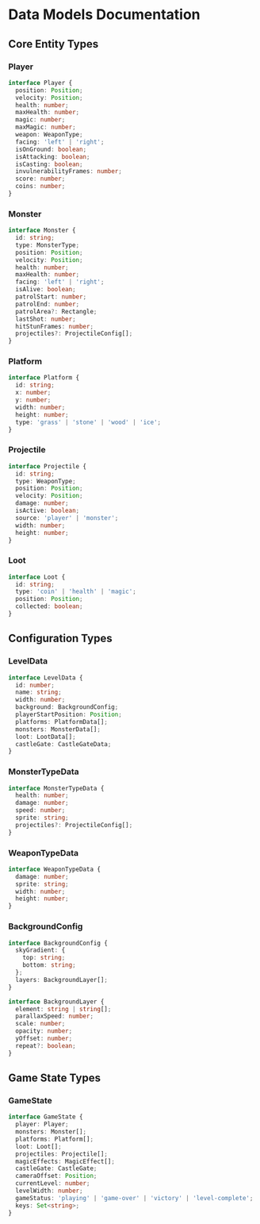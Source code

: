 # Data Models Documentation

## Core Entity Types

### Player
```typescript
interface Player {
  position: Position;
  velocity: Position;
  health: number;
  maxHealth: number;
  magic: number;
  maxMagic: number;
  weapon: WeaponType;
  facing: 'left' | 'right';
  isOnGround: boolean;
  isAttacking: boolean;
  isCasting: boolean;
  invulnerabilityFrames: number;
  score: number;
  coins: number;
}
```

### Monster
```typescript
interface Monster {
  id: string;
  type: MonsterType;
  position: Position;
  velocity: Position;
  health: number;
  maxHealth: number;
  facing: 'left' | 'right';
  isAlive: boolean;
  patrolStart: number;
  patrolEnd: number;
  patrolArea?: Rectangle;
  lastShot: number;
  hitStunFrames: number;
  projectiles?: ProjectileConfig[];
}
```

### Platform
```typescript
interface Platform {
  id: string;
  x: number;
  y: number;
  width: number;
  height: number;
  type: 'grass' | 'stone' | 'wood' | 'ice';
}
```

### Projectile
```typescript
interface Projectile {
  id: string;
  type: WeaponType;
  position: Position;
  velocity: Position;
  damage: number;
  isActive: boolean;
  source: 'player' | 'monster';
  width: number;
  height: number;
}
```

### Loot
```typescript
interface Loot {
  id: string;
  type: 'coin' | 'health' | 'magic';
  position: Position;
  collected: boolean;
}
```

## Configuration Types

### LevelData
```typescript
interface LevelData {
  id: number;
  name: string;
  width: number;
  background: BackgroundConfig;
  playerStartPosition: Position;
  platforms: PlatformData[];
  monsters: MonsterData[];
  loot: LootData[];
  castleGate: CastleGateData;
}
```

### MonsterTypeData
```typescript
interface MonsterTypeData {
  health: number;
  damage: number;
  speed: number;
  sprite: string;
  projectiles?: ProjectileConfig[];
}
```

### WeaponTypeData
```typescript
interface WeaponTypeData {
  damage: number;
  sprite: string;
  width: number;
  height: number;
}
```

### BackgroundConfig
```typescript
interface BackgroundConfig {
  skyGradient: {
    top: string;
    bottom: string;
  };
  layers: BackgroundLayer[];
}

interface BackgroundLayer {
  element: string | string[];
  parallaxSpeed: number;
  scale: number;
  opacity: number;
  yOffset: number;
  repeat?: boolean;
}
```

## Game State Types

### GameState
```typescript
interface GameState {
  player: Player;
  monsters: Monster[];
  platforms: Platform[];
  loot: Loot[];
  projectiles: Projectile[];
  magicEffects: MagicEffect[];
  castleGate: CastleGate;
  cameraOffset: Position;
  currentLevel: number;
  levelWidth: number;
  gameStatus: 'playing' | 'game-over' | 'victory' | 'level-complete';
  keys: Set<string>;
}
```
